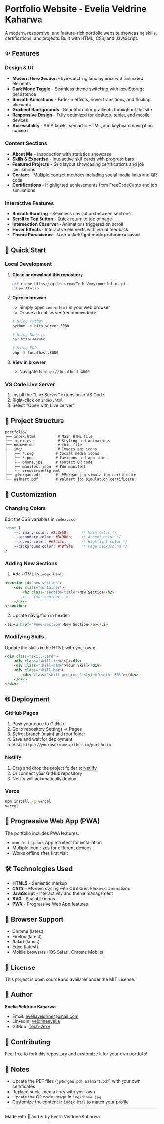 # Portfolio Website - Evelia Veldrine Kaharwa

A modern, responsive, and feature-rich portfolio website showcasing skills, certifications, and projects. Built with HTML, CSS, and JavaScript.

## ✨ Features

### Design & UI
- **Modern Hero Section** - Eye-catching landing area with animated elements
- **Dark Mode Toggle** - Seamless theme switching with localStorage persistence
- **Smooth Animations** - Fade-in effects, hover transitions, and floating elements
- **Gradient Backgrounds** - Beautiful color gradients throughout the site
- **Responsive Design** - Fully optimized for desktop, tablet, and mobile devices
- **Accessibility** - ARIA labels, semantic HTML, and keyboard navigation support

### Content Sections
- **About Me** - Introduction with statistics showcase
- **Skills & Expertise** - Interactive skill cards with progress bars
- **Featured Projects** - Grid layout showcasing certifications and job simulations
- **Contact** - Multiple contact methods including social media links and QR code
- **Certifications** - Highlighted achievements from FreeCodeCamp and job simulations

### Interactive Features
- **Smooth Scrolling** - Seamless navigation between sections
- **Scroll to Top Button** - Quick return to top of page
- **Intersection Observer** - Animations triggered on scroll
- **Hover Effects** - Interactive elements with visual feedback
- **Theme Persistence** - User's dark/light mode preference saved

## 🚀 Quick Start

### Local Development

1. **Clone or download this repository**
   ```bash
   git clone https://github.com/Tech-Vexy/portfolio.git
   cd portfolio
   ```

2. **Open in browser**
   - Simply open `index.html` in your web browser
   - Or use a local server (recommended):
   
   ```bash
   # Using Python
   python -m http.server 8000
   
   # Using Node.js
   npx http-server
   
   # Using PHP
   php -S localhost:8000
   ```

3. **View in browser**
   - Navigate to `http://localhost:8000`

### VS Code Live Server

1. Install the "Live Server" extension in VS Code
2. Right-click on `index.html`
3. Select "Open with Live Server"

## 📁 Project Structure

```
portfolio/
├── index.html          # Main HTML file
├── index.css           # Styling and animations
├── README.md           # This file
├── img/                # Images and icons
│   ├── *.svg          # Social media icons
│   ├── *.png          # Favicons and app icons
│   ├── phone.jpg      # Contact QR code
│   ├── manifest.json  # PWA manifest
│   └── browserconfig.xml
├── jpMorgan.pdf       # JPMorgan job simulation certificate
└── Walmart.pdf        # Walmart job simulation certificate
```

## 🎨 Customization

### Changing Colors

Edit the CSS variables in `index.css`:

```css
:root {
    --primary-color: #2c3e50;      /* Main color */
    --secondary-color: #3498db;    /* Accent color */
    --accent-color: #e74c3c;       /* Highlight color */
    --background-color: #f8f9fa;   /* Page background */
}
```

### Adding New Sections

1. Add HTML in `index.html`:
```html
<section id="new-section">
    <div class="container">
        <h2 class="section-title">New Section</h2>
        <!-- Your content -->
    </div>
</section>
```

2. Update navigation in header:
```html
<li><a href="#new-section">New Section</a></li>
```

### Modifying Skills

Update the skills in the HTML with your own:

```html
<div class="skill-card">
    <div class="skill-icon">🚀</div>
    <div class="skill-name">Your Skill</div>
    <div class="skill-bar">
        <div class="skill-progress" style="width: 85%"></div>
    </div>
</div>
```

## 🌐 Deployment

### GitHub Pages

1. Push your code to GitHub
2. Go to repository Settings → Pages
3. Select branch (main) and root folder
4. Save and wait for deployment
5. Visit: `https://yourusername.github.io/portfolio`

### Netlify

1. Drag and drop the project folder to [Netlify](https://app.netlify.com)
2. Or connect your GitHub repository
3. Netlify will automatically deploy

### Vercel

```bash
npm install -g vercel
vercel
```

## 📱 Progressive Web App (PWA)

The portfolio includes PWA features:
- `manifest.json` - App manifest for installation
- Multiple icon sizes for different devices
- Works offline after first visit

## 🛠️ Technologies Used

- **HTML5** - Semantic markup
- **CSS3** - Modern styling with CSS Grid, Flexbox, animations
- **JavaScript** - Interactivity and theme management
- **SVG** - Scalable icons
- **PWA** - Progressive Web App features

## 🎯 Browser Support

- Chrome (latest)
- Firefox (latest)
- Safari (latest)
- Edge (latest)
- Mobile browsers (iOS Safari, Chrome Mobile)

## 📄 License

This project is open source and available under the MIT License.

## 👤 Author

**Evelia Veldrine Kaharwa**
- Email: eveliaveldrine@gmail.com
- LinkedIn: [veldrineevelia](https://ke.linkedin.com/in/veldrineevelia)
- GitHub: [Tech-Vexy](https://github.com/Tech-Vexy)

## 🤝 Contributing

Feel free to fork this repository and customize it for your own portfolio!

## 📝 Notes

- Update the PDF files (`jpMorgan.pdf`, `Walmart.pdf`) with your own certificates
- Replace social media links with your own
- Update the QR code image in `img/phone.jpg`
- Customize the content in `index.html` to match your profile

---

Made with 💙 and ☕ by Evelia Veldrine Kaharwa

